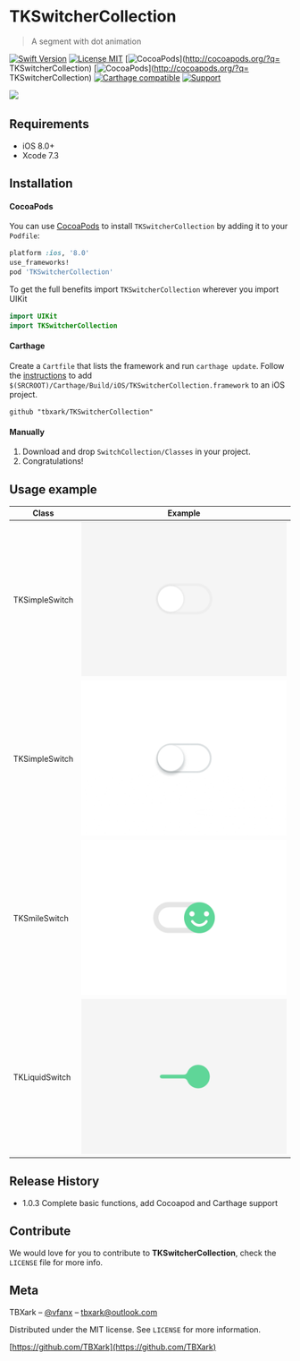 # TKSwitcherCollection
> A segment with dot animation

[![Swift Version][swift-image]][swift-url]
[![License MIT](https://img.shields.io/badge/license-MIT-green.svg?style=flat)](https://raw.githubusercontent.com/TBXark/TKSwitcherCollection/master/LICENSE)
[![CocoaPods](http://img.shields.io/cocoapods/v/TKSwitcherCollection.svg?style=flat)](http://cocoapods.org/?q= TKSwitcherCollection)
[![CocoaPods](http://img.shields.io/cocoapods/p/TKSwitcherCollection.svg?style=flat)](http://cocoapods.org/?q= TKSwitcherCollection)
[![Carthage compatible](https://img.shields.io/badge/Carthage-compatible-4BC51D.svg?style=flat)](https://github.com/Carthage/Carthage)
[![Support](https://img.shields.io/badge/support-iOS%208%2B%20-blue.svg?style=flat)](https://www.apple.com/nl/ios/)


![](demo.gif)

## Requirements

- iOS 8.0+
- Xcode 7.3

## Installation

#### CocoaPods
You can use [CocoaPods](http://cocoapods.org/) to install `TKSwitcherCollection` by adding it to your `Podfile`:

```ruby
platform :ios, '8.0'
use_frameworks!
pod 'TKSwitcherCollection'
```

To get the full benefits import `TKSwitcherCollection` wherever you import UIKit

``` swift
import UIKit
import TKSwitcherCollection
```
#### Carthage
Create a `Cartfile` that lists the framework and run `carthage update`. Follow the [instructions](https://github.com/Carthage/Carthage#if-youre-building-for-ios) to add `$(SRCROOT)/Carthage/Build/iOS/TKSwitcherCollection.framework` to an iOS project.

```
github "tbxark/TKSwitcherCollection"
```
#### Manually
1. Download and drop ```SwitchCollection/Classes``` in your project.  
2. Congratulations!  

## Usage example

|Class|Example|
|---|---|
|TKSimpleSwitch|<img src="Example/simple.gif" style="height:200;width:auto">|  
|TKSimpleSwitch|<img src="Example/simple2.gif" style="height:200;width:auto">|  
|TKSmileSwitch|<img src="Example/smile.gif" style="height:200;width:auto">|  
|TKLiquidSwitch|<img src="Example/liquid.gif" style="height:200;width:auto">|  


## Release History

* 1.0.3
  Complete basic functions, add Cocoapod and Carthage support

## Contribute

We would love for you to contribute to **TKSwitcherCollection**, check the ``LICENSE`` file for more info.

## Meta

TBXark – [@vfanx](https://twitter.com/vfanx) – tbxark@outlook.com

Distributed under the MIT license. See ``LICENSE`` for more information.

[https://github.com/TBXark](https://github.com/TBXark)

[swift-image]:https://img.shields.io/badge/swift-3.0-orange.svg
[swift-url]: https://swift.org/
[license-image]: https://img.shields.io/badge/License-MIT-blue.svg
[license-url]: LICENSE
[travis-image]: https://img.shields.io/travis/dbader/node-datadog-metrics/master.svg?style=flat-square
[travis-url]: https://travis-ci.org/dbader/node-datadog-metrics
[codebeat-image]: https://codebeat.co/badges/c19b47ea-2f9d-45df-8458-b2d952fe9dad
[codebeat-url]: https://codebeat.co/projects/github-com-vsouza-awesomeios-com
